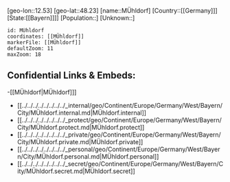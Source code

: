 ﻿---
location: [48.23,12.53]
mapzoom: [7,12] 
mapmarker: city 
type: City
tags:
- geo/City


SpocWebEntityId: 32703
isDeleted: false
confidential: public

---
[geo-lon::12.53]
[geo-lat::48.23]
[name::MÜhldorf]
[Country::[[Germany]]]
[State:[[Bayern]]]]
[Population::]
[Unknown::]


```leaflet
id: MÜhldorf
coordinates: [[MÜhldorf]]
markerFile: [[MÜhldorf]]
defaultZoom: 11 
maxZoom: 18
```


## Confidential Links & Embeds: 
-[[MÜhldorf|MÜhldorf]]] 
- [[../../../../../../../../_internal/geo/Continent/Europe/Germany/West/Bayern/City/MÜhldorf.internal.md|MÜhldorf.internal]] 
- [[../../../../../../../../_protect/geo/Continent/Europe/Germany/West/Bayern/City/MÜhldorf.protect.md|MÜhldorf.protect]] 
- [[../../../../../../../../_private/geo/Continent/Europe/Germany/West/Bayern/City/MÜhldorf.private.md|MÜhldorf.private]] 
- [[../../../../../../../../_personal/geo/Continent/Europe/Germany/West/Bayern/City/MÜhldorf.personal.md|MÜhldorf.personal]] 
- [[../../../../../../../../_secret/geo/Continent/Europe/Germany/West/Bayern/City/MÜhldorf.secret.md|MÜhldorf.secret]] 
